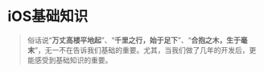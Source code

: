 # iOS基础知识
> 俗话说“**万丈高楼平地起**”、“**千里之行，始于足下**”、“**合抱之木，生于毫末**”，无一不在告诉我们基础的重要。尤其，当我们做了几年的开发后，更能感受到基础知识的重要。
